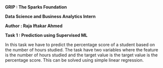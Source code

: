 **GRIP : The Sparks Foundation**

**Data Science and Business Analytics Intern**


**Author : Raja Iftakar Ahmed**

**Task 1 : Prediction using Supervised ML**


In this task we have to predict the percentage score of a student based on the number of hours studied. The task have two variables where the feature is the number of hours studied and the target value is the target value is the percentage score. This can be solved using simple linear regression.

